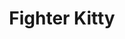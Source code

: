 ---
pid: LLP195
title: Fighter Kitty
location_transcription: 
zipcode: 
outside_phl: 
neighborhood: 
age: '4'
age_range: "<6"
instagram: 
image_file_name: LLP_195.jpg
proposal_transcription: 
topic: Animals,Family
topic_summary: 0, 0
type: Sculpture Statue,Image
keywords_other: cat, kitty, sword
credit: Rosana Pagan
image_labels: 
twitter: 
facebook: 
permalink: "/monuments/llp195/"
layout: item-page
---
